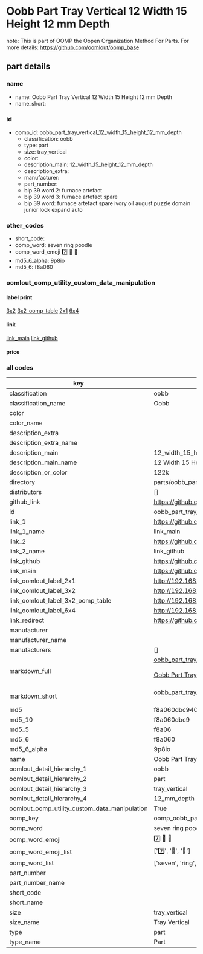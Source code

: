 # Oobb Part Tray Vertical 12 Width 15 Height 12 mm Depth  

note: This is part of OOMP the Oopen Organization Method For Parts. For more details: https://github.com/oomlout/oomp_base

##  part details
  







### name
* name: Oobb Part Tray Vertical 12 Width 15 Height 12 mm Depth
* name_short: 
### id
* oomp_id: oobb_part_tray_vertical_12_width_15_height_12_mm_depth
  * classification: oobb
  * type: part
  * size: tray_vertical
  * color: 
  * description_main: 12_width_15_height_12_mm_depth
  * description_extra: 
  * manufacturer: 
  * part_number: 
  * bip 39 word 2: furnace artefact
  * bip 39 word 3: furnace artefact spare
  * bip 39 word: furnace artefact spare ivory oil august puzzle domain junior lock expand auto

### other_codes
* short_code: 
* oomp_word: seven ring poodle
* oomp_word_emoji :seven: :ring: :poodle:
* md5_6_alpha: 9p8io
* md5_6: f8a060






### oomlout_oomp_utility_custom_data_manipulation
#### label print
[3x2](http://192.168.1.245:1112/?label=oomp%209p8io)
[3x2_oomp_table](http://192.168.1.108:1112/?label=oomp%209p8io)
[2x1](http://192.168.1.242:1112/?label=oomp%209p8io)
[6x4](http://192.168.1.55:1112/?label=oomp%209p8io)    

#### link

[link_main](https://github.com/oomlout/oomlout_oomp_version_1_messy/tree/main/parts/oobb_part_tray_vertical_12_width_15_height_12_mm_depth) [link_github](https://github.com/oomlout/oomlout_oomp_version_1_messy/tree/main/parts/oobb_part_tray_vertical_12_width_15_height_12_mm_depth)                             

#### price







### all codes 
| key | value |  
| --- | --- |  
| classification | oobb |  
| classification_name | Oobb |  
| color |  |  
| color_name |  |  
| description_extra |  |  
| description_extra_name |  |  
| description_main | 12_width_15_height_12_mm_depth |  
| description_main_name | 12 Width 15 Height 12 mm Depth |  
| description_or_color | 122k |  
| directory | parts/oobb_part_tray_vertical_12_width_15_height_12_mm_depth |  
| distributors | [] |  
| github_link | https://github.com/oomlout/oomlout_oomp_part_src/tree/main/parts/oobb_part_tray_vertical_12_width_15_height_12_mm_depth |  
| id | oobb_part_tray_vertical_12_width_15_height_12_mm_depth |  
| link_1 | https://github.com/oomlout/oomlout_oomp_version_1_messy/tree/main/parts/oobb_part_tray_vertical_12_width_15_height_12_mm_depth |  
| link_1_name | link_main |  
| link_2 | https://github.com/oomlout/oomlout_oomp_version_1_messy/tree/main/parts/oobb_part_tray_vertical_12_width_15_height_12_mm_depth |  
| link_2_name | link_github |  
| link_github | https://github.com/oomlout/oomlout_oomp_version_1_messy/tree/main/parts/oobb_part_tray_vertical_12_width_15_height_12_mm_depth |  
| link_main | https://github.com/oomlout/oomlout_oomp_version_1_messy/tree/main/parts/oobb_part_tray_vertical_12_width_15_height_12_mm_depth |  
| link_oomlout_label_2x1 | http://192.168.1.242:1112/?label=oomp%209p8io |  
| link_oomlout_label_3x2 | http://192.168.1.245:1112/?label=oomp%209p8io |  
| link_oomlout_label_3x2_oomp_table | http://192.168.1.108:1112/?label=oomp%209p8io |  
| link_oomlout_label_6x4 | http://192.168.1.55:1112/?label=oomp%209p8io |  
| link_redirect | https://github.com/oomlout/oomlout_oomp_version_1_messy/tree/main/parts/oobb_part_tray_vertical_12_width_15_height_12_mm_depth |  
| manufacturer |  |  
| manufacturer_name |  |  
| manufacturers | [] |  
| markdown_full | [oobb_part_tray_vertical_12_width_15_height_12_mm_depth](none)<br>[](none)<br>[Oobb Part Tray Vertical 12 Width 15 Height 12 Mm Depth](none)<br><br> |  
| markdown_short | [oobb_part_tray_vertical_12_width_15_height_12_mm_depth](none)<br><br> |  
| md5 | f8a060dbc940f5dc3ccce76fa0c33af2 |  
| md5_10 | f8a060dbc9 |  
| md5_5 | f8a06 |  
| md5_6 | f8a060 |  
| md5_6_alpha | 9p8io |  
| name | Oobb Part Tray Vertical 12 Width 15 Height 12 mm Depth |  
| oomlout_detail_hierarchy_1 | oobb |  
| oomlout_detail_hierarchy_2 | part |  
| oomlout_detail_hierarchy_3 | tray_vertical |  
| oomlout_detail_hierarchy_4 | 12_mm_depth |  
| oomlout_oomp_utility_custom_data_manipulation | True |  
| oomp_key | oomp_oobb_part_tray_vertical_12_width_15_height_12_mm_depth |  
| oomp_word | seven ring poodle |  
| oomp_word_emoji | :seven: :ring: :poodle: |  
| oomp_word_emoji_list | [':seven:', ':ring:', ':poodle:'] |  
| oomp_word_list | ['seven', 'ring', 'poodle'] |  
| part_number |  |  
| part_number_name |  |  
| short_code |  |  
| short_name |  |  
| size | tray_vertical |  
| size_name | Tray Vertical |  
| type | part |  
| type_name | Part |  
